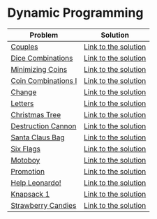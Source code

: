 # Dynamic Programming

Problem | Solution
------- | --------
[Couples](https://www.urionlinejudge.com.br/judge/en/problems/view/2939) | [Link to the solution](https://github.com/danielvitor2d/Problem-Set/blob/main/DynamicProgramming/Couples/Couples.cpp)
[Dice Combinations](https://cses.fi/problemset/task/1633/) | [Link to the solution](https://github.com/danielvitor2d/Problem-Set/tree/main/DynamicProgramming/Dice-Combinations/Dice-Combinations.cpp)
[Minimizing Coins](https://cses.fi/problemset/task/1634/) | [Link to the solution](https://github.com/danielvitor2d/Problem-Set/tree/main/DynamicProgramming/Minimizing-Coins/Minimizing-Coins.cpp)
[Coin Combinations I](https://cses.fi/problemset/task/1635/) | [Link to the solution](https://github.com/danielvitor2d/Problem-Set/tree/main/DynamicProgramming/Coin-Combinations-I/Coin-Combinations-I.cpp)
[Change](https://neps.academy/problem/509) | [Link to the solution](https://github.com/danielvitor2d/Problem-Set/tree/main/DynamicProgramming/Change/Change.cpp)
[Letters](https://neps.academy/problem/61) | [Link to the solution](https://github.com/danielvitor2d/Problem-Set/tree/main/DynamicProgramming/Letters/Letters.cpp)
[Christmas Tree](https://www.urionlinejudge.com.br/judge/en/problems/view/2026) | [Link to the solution](https://github.com/danielvitor2d/Problem-Set/tree/main/DynamicProgramming/Christmas-Tree/Christmas-Tree.cpp)
[Destruction Cannon](https://www.urionlinejudge.com.br/judge/en/problems/view/1288) | [Link to the solution](https://github.com/danielvitor2d/Problem-Set/tree/main/DynamicProgramming/Destruction-Cannon/Destruction-Cannon.cpp)
[Santa Claus Bag](https://www.urionlinejudge.com.br/judge/en/problems/view/1767) | [Link to the solution](https://github.com/danielvitor2d/Problem-Set/tree/main/DynamicProgramming/Santa-Claus-Bag/Santa-Claus-Bag.cpp)
[Six Flags](https://www.urionlinejudge.com.br/judge/en/problems/view/1487) | [Link to the solution](https://github.com/danielvitor2d/Problem-Set/tree/main/DynamicProgramming/Six-Flags/Six-Flags.cpp)
[Motoboy](https://www.urionlinejudge.com.br/judge/en/problems/view/1286) | [Link to the solution](https://github.com/danielvitor2d/Problem-Set/blob/main/DynamicProgramming/Motoboy/Motoboy.cpp)
[Promotion](https://www.urionlinejudge.com.br/judge/en/problems/view/1624) | [Link to the solution](https://github.com/danielvitor2d/Problem-Set/blob/main/DynamicProgramming/Promotion/Promotion.cpp)
[Help Leonardo!](https://www.urionlinejudge.com.br/judge/en/problems/view/2169) | [Link to the solution](https://github.com/danielvitor2d/Problem-Set/tree/main/DynamicProgramming/Help-Leonardo/Help-Leonardo.cpp)
[Knapsack 1](https://atcoder.jp/contests/dp/tasks/dp_d) | [Link to the solution](https://github.com/danielvitor2d/Problem-Set/blob/main/DynamicProgramming/Knapsack-1/Knapsack-1.cpp)
[Strawberry Candies](https://www.urionlinejudge.com.br/judge/en/problems/view/2524) | [Link to the solution](https://github.com/danielvitor2d/Problem-Set/blob/main/DynamicProgramming/Strawberry-Candies/Strawberry-Candies.cpp)
